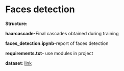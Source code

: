 # Faces detection


**Structure:**

**haarcascade**-Final cascades obtained during training

**faces_detection.ipynb**-report of faces detection

**requirements.txt**- use modules in project

**dataset**: [link](https://drive.google.com/uc?id=1NiTKjPdq46YaODqKk1WL0oGMig1EtrPK)

